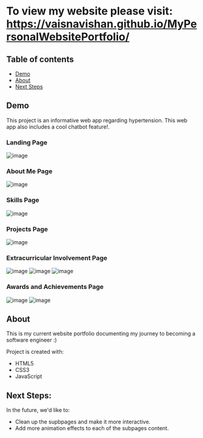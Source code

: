 # To view my website please visit: https://vaisnavishan.github.io/MyPersonalWebsitePortfolio/
## Table of contents
* [Demo](#demo)
* [About](#about)
* [Next Steps](#next-steps)

## Demo
This project is an informative web app regarding hypertension. This web app also includes a cool chatbot feature!.
### Landing Page
![image](https://user-images.githubusercontent.com/77128514/149624312-72797272-e398-4bf2-ac86-380ece22a669.png)
### About Me Page
![image](https://user-images.githubusercontent.com/77128514/149625542-9627a6ba-8c31-4bfa-ab64-0a0a79efe5f5.png)

### Skills Page
![image](https://user-images.githubusercontent.com/77128514/149625562-de4b6c2b-91a1-4e79-b663-ce5bbfd18a70.png)


### Projects Page
![image](https://user-images.githubusercontent.com/77128514/149625664-a05a292c-8f11-4a5d-8e89-9b64b1da802b.png)

### Extracurricular Involvement Page
![image](https://user-images.githubusercontent.com/77128514/149625702-21ac6446-8135-4905-9e8b-e954672e4279.png)
![image](https://user-images.githubusercontent.com/77128514/149625711-79d0e361-f5f1-4f3f-85f4-62d04b85da97.png)
![image](https://user-images.githubusercontent.com/77128514/149625721-5986e410-0f66-47c6-8b5a-4878633c32ae.png)


### Awards and Achievements Page
![image](https://user-images.githubusercontent.com/77128514/149625734-c1ade99a-82fc-4451-9dec-3eaeadbb690f.png)
![image](https://user-images.githubusercontent.com/77128514/149625756-602655a2-66b6-443d-90a9-4b854535b620.png)

	
## About
This is my current website portfolio documenting my journey to becoming a software engineer :)

Project is created with:
* HTML5
* CSS3
* JavaScript 
	

## Next Steps:
In the future, we'd like to:
* Clean up the supbpages and make it more interactive.
* Add more animation effects to each of the subpages content.



